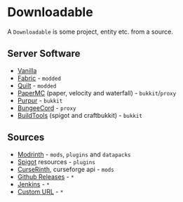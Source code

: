 # Downloadable

A `Downloadable` is some project, entity etc. from a source.

## Server Software

- [Vanilla](./vanilla.md)
- [Fabric](./fabric.md) - `modded`
- [Quilt](./quilt.md) - `modded`
- [PaperMC](./papermc.md) (paper, velocity and waterfall) - `bukkit`/`proxy`
- [Purpur](./purpurmc.md) - `bukkit`
- [BungeeCord](./bungeecord.md) - `proxy`
- [BuildTools](./buildtools.md) (spigot and craftbukkit) - `bukkit`

## Sources

- [Modrinth](./modrinth.md) - `mods`, `plugins` and `datapacks`
- [Spigot](./spigot.md) resources - `plugins`
- [CurseRinth](./curserinth.md), curseforge api - `mods`
- [Github Releases](./github-releases.md) - `*`
- [Jenkins](./jenkins.md) - `*`
- [Custom URL](./custom-url.md) - `*`
